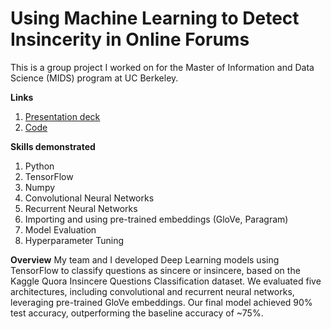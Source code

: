 # Using Machine Learning to Detect Insincerity in Online Forums
This is a group project I worked on for the Master of Information and Data Science (MIDS) program at UC Berkeley.

**Links**
1. [Presentation deck](https://github.com/jonathanhorx/portfolio/blob/main/Using%20Machine%20Learning%20to%20Detect%20Insincerity%20in%20Online%20Forums/207%20Final%20Presentation%20-%20Section%203%20-%20Jonathan%2C%20Marisa%2C%20Dylan.pdf)
2. [Code](https://github.com/jonathanhorx/portfolio/blob/main/Using%20Machine%20Learning%20to%20Detect%20Insincerity%20in%20Online%20Forums/final_project.ipynb)


**Skills demonstrated**
1. Python
2. TensorFlow
3. Numpy
4. Convolutional Neural Networks
5. Recurrent Neural Networks
6. Importing and using pre-trained embeddings (GloVe, Paragram)
7. Model Evaluation
8. Hyperparameter Tuning


**Overview**
My team and I developed Deep Learning models using TensorFlow to classify questions as sincere or insincere, based on the Kaggle Quora Insincere Questions Classification dataset. We evaluated five architectures, including convolutional and recurrent neural networks, leveraging pre-trained GloVe embeddings. Our final model achieved 90% test accuracy, outperforming the baseline accuracy of ~75%.
